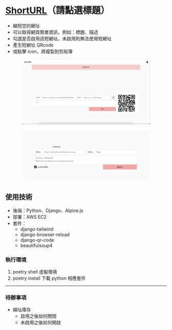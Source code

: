 # [ShortURL](http://54.95.125.250:8000/)（請點選標題）

- 縮短您的網址
- 可以取得網頁簡單資訊，例如：標題、描述
- 勾選是否啟用該短網址，未啟用則無法使用短網址
- 產生短網址 QRcode
- 或點擊 icon，將複製到剪貼簿

<div align="center">
    <img src="cover.png" alt="Image1" width="400">
    <img src="cover1.png" alt="Image2" width="400">
</div>

## 使用技術

- 後端：Python、Django、Alpine.js
- 部署：AWS EC2
- 套件：
  - django-tailwind
  - django-browser-reload
  - django-qr-code
  - beautifulsoup4

### 執行環境

1. poetry shell 虛擬環境
2. poetry install 下載 python 相應套件

- - -
### 待辦事項
- 縮址庫存
    - 啟用之後如何關閉
    - 未啟用之後如何開啟
